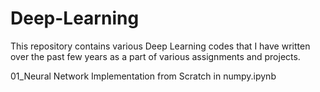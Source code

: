 # Deep-Learning

This repository contains various Deep Learning codes that I have written over the past few years as a part of various assignments and projects.

01_Neural Network Implementation from Scratch in numpy.ipynb
